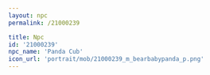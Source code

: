 ```yaml
---
layout: npc
permalink: /21000239

title: Npc
id: '21000239'
npc_name: 'Panda Cub'
icon_url: 'portrait/mob/21000239_m_bearbabypanda_p.png'
---
```

